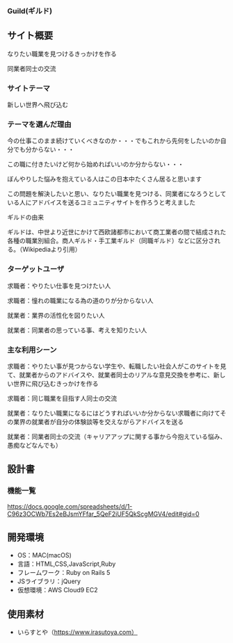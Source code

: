 ### Guild(ギルド)

## サイト概要
なりたい職業を見つけるきっかけを作る

同業者同士の交流

### サイトテーマ
新しい世界へ飛び込む

### テーマを選んだ理由
今の仕事このまま続けていくべきなのか・・・でもこれから先何をしたいのか自分でも分からない・・・

この職に付きたいけど何から始めればいいのか分からない・・・

ぼんやりした悩みを抱えている人はこの日本中たくさん居ると思います

この問題を解決したいと思い、なりたい職業を見つける、同業者になろうとしている人にアドバイスを送るコミュニティサイトを作ろうと考えました

ギルドの由来

ギルドは、中世より近世にかけて西欧諸都市において商工業者の間で結成された各種の職業別組合。商人ギルド・手工業ギルド（同職ギルド）などに区分される。（Wikipediaより引用）


### ターゲットユーザ
求職者：やりたい仕事を見つけたい人

求職者：憧れの職業になる為の道のりが分からない人

就業者：業界の活性化を図りたい人

就業者：同業者の思っている事、考えを知りたい人

### 主な利用シーン
求職者：やりたい事が見つからない学生や、転職したい社会人がこのサイトを見て、就業者からのアドバイスや、就業者同士のリアルな意見交換を参考に、新しい世界に飛び込むきっかけを作る

求職者：同じ職業を目指す人同士の交流

就業者：なりたい職業になるにはどうすればいいか分からない求職者に向けてその業界の就業者が自分の体験談等を交えながらアドバイスを送る

就業者：同業者同士の交流（キャリアアップに関する事から今抱えている悩み、愚痴などなんでも）

## 設計書

### 機能一覧
https://docs.google.com/spreadsheets/d/1-C96z3OCWb7Es2eBJsmYFfar_5QeF2iUF5QkScgMGV4/edit#gid=0

## 開発環境
- OS：MAC(macOS)
- 言語：HTML,CSS,JavaScript,Ruby
- フレームワーク：Ruby on Rails 5
- JSライブラリ：jQuery
- 仮想環境：AWS Cloud9 EC2

## 使用素材
- いらすとや（https://www.irasutoya.com）

